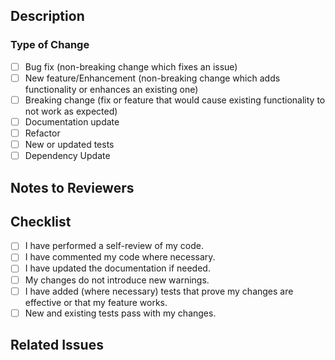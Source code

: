 ## Description

<!--
Provide a brief summary of the changes and the motivation behind them.
-->

### Type of Change

<!--
Select the type of change your PR introduces (put an `x` in all that apply):
-->

- [ ] Bug fix (non-breaking change which fixes an issue)
- [ ] New feature/Enhancement (non-breaking change which adds functionality or enhances an existing one)
- [ ] Breaking change (fix or feature that would cause existing functionality to not work as expected)
- [ ] Documentation update
- [ ] Refactor
- [ ] New or updated tests
- [ ] Dependency Update

## Notes to Reviewers

<!--
Anything in particular you want to note that will help reviewers fulfill their role
in reviewing this PR?
-->

## Checklist

<!--
Ensure all the following are checked:
-->

- [ ] I have performed a self-review of my code.
- [ ] I have commented my code where necessary.
- [ ] I have updated the documentation if needed.
- [ ] My changes do not introduce new warnings.
- [ ] I have added (where necessary) tests that prove my changes are effective or that my feature works.
- [ ] New and existing tests pass with my changes.

## Related Issues

<!--
Link any related issues (e.g., `closes #123`, `fixes #456`).
-->
